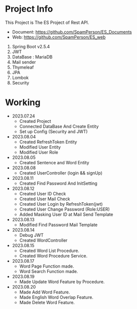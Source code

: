 # Project Info
This Project is The ES Project of Rest API.
* Document: https://github.com/SpamPerson/ES_Documents
* Web: https://github.com/SpamPerson/ES_web 

1. Spring Boot v2.5.4
2. JWT
3. DataBase : MariaDB
4. Mail sender
5. Thymeleaf
6. JPA
7. Lombok
8. Security

# Working
+ 2023.07.24
  + Created Project
  + Connected DataBase And Create Entity
  + Set up Config (Security and JWT)
+ 2023.08.04
  + Created RefreshToken Entity
  + Modified User Entity
  + Modified User Role
+ 2023.08.05
  + Created Sentence and Word Entity
+ 2023.08.08
  + Created UserController (login && signUp)
+ 2023.08.11
  + Created Find Password And InitSetting
+ 2023.08.12
  + Created User ID Check 
  + Created User Mail Check
  + Created User Login by RefreshToken(jwt)
  + Created User Change Password (Role:USER)
  + Added Masking User ID at Mail Send Template
+ 2023.08.13
  + Modified Find Password Mail Template
+ 2023.08.14
  + Debug JWT
  + Created WordController
+ 2023.08.15
  + Created Word List Procedure.
  + Created Word Procedure Service.
+ 2023.08.17
  + Word Page Function made.
  + Word Search Function made.
+ 2023.08.19
  + Made Update Word Feature by Procedure.
+ 2023.08.20
  + Made Add Word Feature.
  + Made English Word Overlap Feature.
  + Made Delete Word Feature.